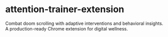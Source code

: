 # attention-trainer-extension
Combat doom scrolling with adaptive interventions and behavioral insights. A production-ready Chrome extension for digital wellness.
